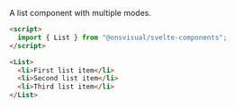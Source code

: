 A list component with multiple modes.

<!-- prettier-ignore -->
```html
<script>
  import { List } from "@onsvisual/svelte-components";
</script>

<List>
  <li>First list item</li>
  <li>Second list item</li>
  <li>Third list item</li>
</List>
```
